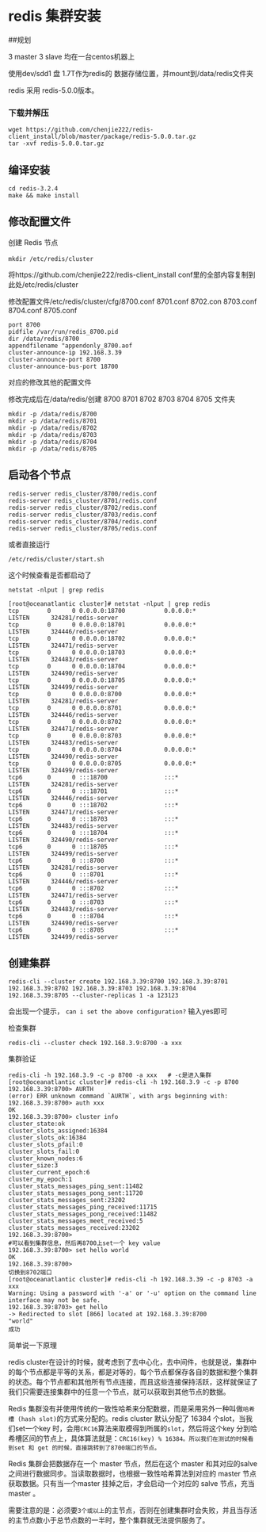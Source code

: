 # redis 集群安装

##规划

3 master 3 slave 均在一台centos机器上

使用dev/sdd1 盘  1.7T作为redis的 数据存储位置，并mount到/data/redis文件夹

redis 采用 redis-5.0.0版本。 

### 下载并解压 

```
wget https://github.com/chenjie222/redis-client_install/blob/master/package/redis-5.0.0.tar.gz
tar -xvf redis-5.0.0.tar.gz
```

## 编译安装 

```
cd redis-3.2.4
make && make install
```

## 修改配置文件

创建 Redis 节点 

```
mkdir /etc/redis/cluster　
```

将https://github.com/chenjie222/redis-client_install  conf里的全部内容复制到此处/etc/redis/cluster

修改配置文件/etc/redis/cluster/cfg/8700.conf   8701.conf   8702.con   8703.conf  8704.conf  8705.conf 

```
port 8700
pidfile /var/run/redis_8700.pid
dir /data/redis/8700
appendfilename "appendonly_8700.aof
cluster-announce-ip 192.168.3.39
cluster-announce-port 8700
cluster-announce-bus-port 18700
```

对应的修改其他的配置文件

修改完成后在/data/redis/创建 8700 8701 8702 8703 8704 8705 文件夹

```
mkdir -p /data/redis/8700
mkdir -p /data/redis/8701
mkdir -p /data/redis/8702
mkdir -p /data/redis/8703
mkdir -p /data/redis/8704
mkdir -p /data/redis/8705
```

 ## 启动各个节点

```
redis-server redis_cluster/8700/redis.conf
redis-server redis_cluster/8701/redis.conf
redis-server redis_cluster/8702/redis.conf
redis-server redis_cluster/8703/redis.conf
redis-server redis_cluster/8704/redis.conf
redis-server redis_cluster/8705/redis.conf
```

或者直接运行

```
/etc/redis/cluster/start.sh
```

这个时候查看是否都启动了

```
netstat -nlput | grep redis
```

```
[root@oceanatlantic cluster]# netstat -nlput | grep redis
tcp        0      0 0.0.0.0:18700           0.0.0.0:*               LISTEN      324281/redis-server 
tcp        0      0 0.0.0.0:18701           0.0.0.0:*               LISTEN      324446/redis-server 
tcp        0      0 0.0.0.0:18702           0.0.0.0:*               LISTEN      324471/redis-server 
tcp        0      0 0.0.0.0:18703           0.0.0.0:*               LISTEN      324483/redis-server 
tcp        0      0 0.0.0.0:18704           0.0.0.0:*               LISTEN      324490/redis-server 
tcp        0      0 0.0.0.0:18705           0.0.0.0:*               LISTEN      324499/redis-server 
tcp        0      0 0.0.0.0:8700            0.0.0.0:*               LISTEN      324281/redis-server 
tcp        0      0 0.0.0.0:8701            0.0.0.0:*               LISTEN      324446/redis-server 
tcp        0      0 0.0.0.0:8702            0.0.0.0:*               LISTEN      324471/redis-server 
tcp        0      0 0.0.0.0:8703            0.0.0.0:*               LISTEN      324483/redis-server 
tcp        0      0 0.0.0.0:8704            0.0.0.0:*               LISTEN      324490/redis-server 
tcp        0      0 0.0.0.0:8705            0.0.0.0:*               LISTEN      324499/redis-server 
tcp6       0      0 :::18700                :::*                    LISTEN      324281/redis-server 
tcp6       0      0 :::18701                :::*                    LISTEN      324446/redis-server 
tcp6       0      0 :::18702                :::*                    LISTEN      324471/redis-server 
tcp6       0      0 :::18703                :::*                    LISTEN      324483/redis-server 
tcp6       0      0 :::18704                :::*                    LISTEN      324490/redis-server 
tcp6       0      0 :::18705                :::*                    LISTEN      324499/redis-server 
tcp6       0      0 :::8700                 :::*                    LISTEN      324281/redis-server 
tcp6       0      0 :::8701                 :::*                    LISTEN      324446/redis-server 
tcp6       0      0 :::8702                 :::*                    LISTEN      324471/redis-server 
tcp6       0      0 :::8703                 :::*                    LISTEN      324483/redis-server 
tcp6       0      0 :::8704                 :::*                    LISTEN      324490/redis-server 
tcp6       0      0 :::8705                 :::*                    LISTEN      324499/redis-server 
```

## 创建集群 

```
redis-cli --cluster create 192.168.3.39:8700 192.168.3.39:8701 192.168.3.39:8702 192.168.3.39:8703 192.168.3.39:8704 192.168.3.39:8705 --cluster-replicas 1 -a 123123
```

会出现一个提示， `can i set the above configuration?` 输入yes即可

检查集群

```
redis-cli --cluster check 192.168.3.9:8700 -a xxx
```

集群验证 

```
redis-cli -h 192.168.3.9 -c -p 8700 -a xxx   # -c是进入集群
[root@oceanatlantic cluster]# redis-cli -h 192.168.3.9 -c -p 8700 
192.168.3.39:8700> AURTH
(error) ERR unknown command `AURTH`, with args beginning with: 
192.168.3.39:8700> auth xxx
OK
192.168.3.39:8700> cluster info
cluster_state:ok
cluster_slots_assigned:16384
cluster_slots_ok:16384
cluster_slots_pfail:0
cluster_slots_fail:0
cluster_known_nodes:6
cluster_size:3
cluster_current_epoch:6
cluster_my_epoch:1
cluster_stats_messages_ping_sent:11482
cluster_stats_messages_pong_sent:11720
cluster_stats_messages_sent:23202
cluster_stats_messages_ping_received:11715
cluster_stats_messages_pong_received:11482
cluster_stats_messages_meet_received:5
cluster_stats_messages_received:23202
192.168.3.39:8700> 
#可以看到集群信息，然后再8700上set一个 key value
192.168.3.39:8700> set hello world
OK
192.168.3.39:8700> 
切换到8702端口
[root@oceanatlantic cluster]# redis-cli -h 192.168.3.39 -c -p 8703 -a xxx
Warning: Using a password with '-a' or '-u' option on the command line interface may not be safe.
192.168.3.39:8703> get hello
-> Redirected to slot [866] located at 192.168.3.39:8700
"world"
成功
```

简单说一下原理

redis cluster在设计的时候，就考虑到了去中心化，去中间件，也就是说，集群中的每个节点都是平等的关系，都是对等的，每个节点都保存各自的数据和整个集群的状态。每个节点都和其他所有节点连接，而且这些连接保持活跃，这样就保证了我们只需要连接集群中的任意一个节点，就可以获取到其他节点的数据。

Redis 集群没有并使用传统的一致性哈希来分配数据，而是采用另外一种叫做`哈希槽 (hash slot)`的方式来分配的。redis cluster 默认分配了 16384 个slot，当我们set一个key 时，会用`CRC16`算法来取模得到所属的`slot`，然后将这个key 分到哈希槽区间的节点上，具体算法就是：`CRC16(key) % 16384。所以我们在测试的时候看到set 和 get 的时候，直接跳转到了8700端口的节点。`

Redis 集群会把数据存在一个 master 节点，然后在这个 master 和其对应的salve 之间进行数据同步。当读取数据时，也根据一致性哈希算法到对应的 master 节点获取数据。只有当一个master 挂掉之后，才会启动一个对应的 salve 节点，充当 master 。

需要注意的是：必须要`3个或以上`的主节点，否则在创建集群时会失败，并且当存活的主节点数小于总节点数的一半时，整个集群就无法提供服务了。



 